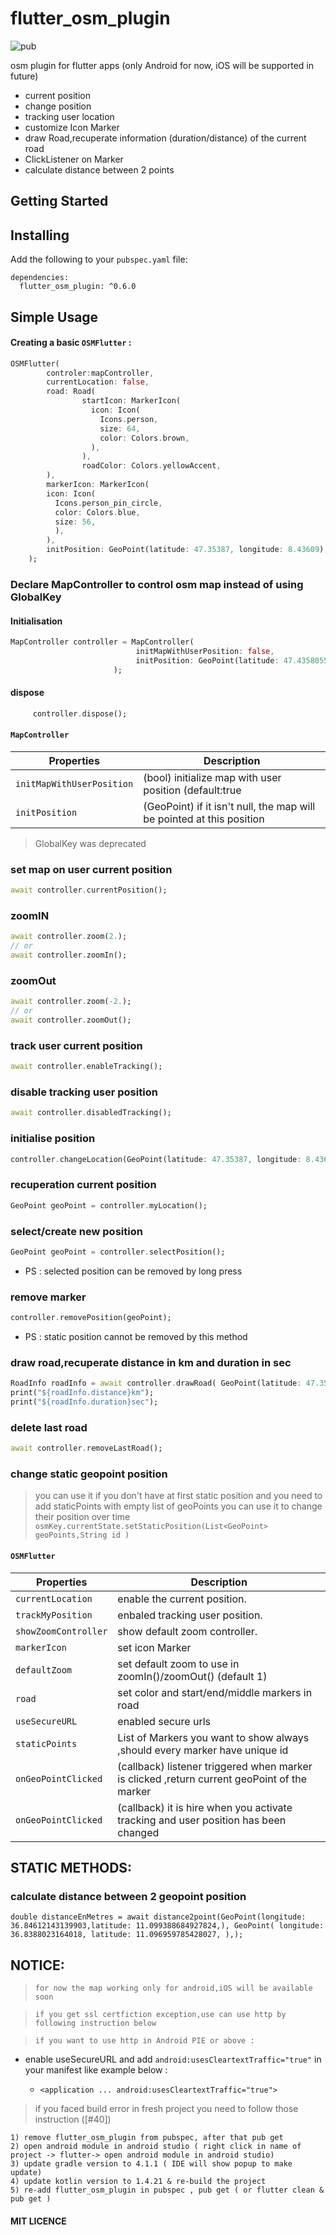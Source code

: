 # flutter_osm_plugin
![pub](https://img.shields.io/badge/pub-v0.6.0-orange)

osm plugin for flutter apps (only Android for now, iOS will be supported in future)

* current position
* change position 
* tracking user location
* customize Icon Marker
* draw Road,recuperate information (duration/distance) of the current road
* ClickListener on Marker
* calculate distance between 2 points

## Getting Started


## Installing

Add the following to your `pubspec.yaml` file:

    dependencies:
      flutter_osm_plugin: ^0.6.0
## Simple Usage
#### Creating a basic `OSMFlutter` :
  
  
```dart
OSMFlutter( 
        controler:mapController,
        currentLocation: false,
        road: Road(
                startIcon: MarkerIcon(
                  icon: Icon(
                    Icons.person,
                    size: 64,
                    color: Colors.brown,
                  ),
                ),
                roadColor: Colors.yellowAccent,
        ),
        markerIcon: MarkerIcon(
        icon: Icon(
          Icons.person_pin_circle,
          color: Colors.blue,
          size: 56,
          ),
        ),
        initPosition: GeoPoint(latitude: 47.35387, longitude: 8.43609),
    );

```

### Declare MapController to control osm map instead of using GlobalKey 
 
#### Initialisation
```dart
MapController controller = MapController(
                            initMapWithUserPosition: false,
                            initPosition: GeoPoint(latitude: 47.4358055, longitude: 8.4737324),
                       );
```
#### dispose
```dart
     controller.dispose();
```
####  `MapController`
| Properties                   | Description                                                             |
| ---------------------------- | ----------------------------------------------------------------------- |
| `initMapWithUserPosition`    | (bool) initialize map with user position (default:true                  |
| `initPosition`               | (GeoPoint) if it isn't null, the map will be pointed at this position   |

>  GlobalKey was deprecated

### set map on user current position

```dart
await controller.currentPosition();
```
### zoomIN
```dart
await controller.zoom(2.);
// or 
await controller.zoomIn();
```

### zoomOut
```dart
await controller.zoom(-2.);
// or 
await controller.zoomOut();
```

###  track user current position

```dart
await controller.enableTracking();
```

### disable tracking user position

```dart
await controller.disabledTracking();
```

### initialise position

```dart
controller.changeLocation(GeoPoint(latitude: 47.35387, longitude: 8.43609));
```
### recuperation current position

```dart
GeoPoint geoPoint = controller.myLocation();
```

### select/create new position

```dart
GeoPoint geoPoint = controller.selectPosition();
```

* PS : selected position can be removed by long press 

### remove marker

```dart
controller.removePosition(geoPoint);
```
* PS : static position cannot be removed by this method 

### draw road,recuperate distance in km and duration in sec
```dart
RoadInfo roadInfo = await controller.drawRoad( GeoPoint(latitude: 47.35387, longitude: 8.43609),GeoPoint(latitude: 47.4371, longitude: 8.6136));
print("${roadInfo.distance}km");
print("${roadInfo.duration}sec");
```

### delete last road

```dart
await controller.removeLastRoad();
```

### change static geopoint position
> you can use it if you don't have at first static position and you need to add  staticPoints with empty list of geoPoints
> you can use it to change their position over time
` osmKey.currentState.setStaticPosition(List<GeoPoint> geoPoints,String id ) `

####  `OSMFlutter`
| Properties           | Description                         |
| -------------------- | ----------------------------------- |
| `currentLocation`    | enable the current position.        |
| `trackMyPosition`    | enbaled tracking user position.     |
| `showZoomController` | show default zoom controller.       |
| `markerIcon`         | set icon Marker                     |
| `defaultZoom`        | set default zoom to use in zoomIn()/zoomOut() (default 1)       |
| `road`               | set color and start/end/middle markers in road |
| `useSecureURL`       | enabled secure urls                  |
| `staticPoints`       | List of Markers you want to show always ,should every marker have unique id |
| `onGeoPointClicked`  | (callback) listener triggered when marker is clicked ,return current geoPoint of the marker         |
| `onGeoPointClicked`  | (callback) it is hire when you activate tracking and  user position has been changed          |

## STATIC METHODS:
### calculate distance between 2 geopoint position
` double distanceEnMetres = await distance2point(GeoPoint(longitude: 36.84612143139903,latitude: 11.099388684927824,),
        GeoPoint( longitude: 36.8388023164018, latitude: 11.096959785428027, ),); `


## NOTICE:
> `for now the map working only for android,iOS will be available soon `

> ` if you get ssl certfiction exception,use can use http by following instruction below `

> ` if you want to use http in Android PIE or above : `
  * enable useSecureURL and add ` android:usesCleartextTraffic="true" `  in your manifest like example below :

    * ` <application
        ...
        android:usesCleartextTraffic="true"> 
        `
> if you faced build error in fresh project you need to follow those instruction ([#40])
    
    1) remove flutter_osm_plugin from pubspec, after that pub get
    2) open android module in android studio ( right click in name of project -> flutter-> open android module in android studio)
    3) update gradle version to 4.1.1 ( IDE will show popup to make update)
    4) update kotlin version to 1.4.21 & re-build the project
    5) re-add flutter_osm_plugin in pubspec , pub get ( or flutter clean & pub get )

#### MIT LICENCE
